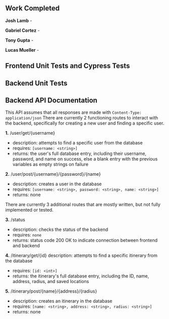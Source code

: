 ## Work Completed

**Josh Lamb** - 

**Gabriel Cortez** - 

**Tony Gupta** - 

**Lucas Mueller** - 


## Frontend Unit Tests and Cypress Tests



## Backend Unit Tests

## Backend API Documentation
This API assumes that all responses are made with `Content-Type: application/json`
There are currently 2 functioning routes to interact with the backend, specifically for creating a new user and finding a specific user.

**1.** /user/get/{username}
- description: attempts to find a specific user from the database
- requires: `[username: <string>]`
- returns: the user's full database entry, including their username, password, and name on success, else a blank entry with the previous variables as empty strings on failure

**2.** /user/post/{username}/{password}/{name}
- description: creates a user in the database
- requires: `[username: <string>, password: <string>, name: <string>]`
- returns: none

There are currently 3 additional routes that are mostly written, but not fully implemented or tested.

**3.** /status
- description: checks the status of the backend
- requires: `none`
- returns: status code 200 OK to indicate connection between frontend and backend

**4.** /itinerary/get/{id}
description: attempts to find a specific itinerary from the database
- requires: `[id: <int>]`
- returns: the itinerary's full database entry, including the ID, name, address, radius, and saved locations

**5.** /itinerary/post/{name}/{address}/{radius}
- description: creates an itinerary in the database
- requires: `[name: <string>, address: <string>, radius: <string>]`
- returns: none
